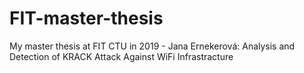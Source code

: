 # FIT-master-thesis
My master thesis at FIT CTU in 2019 - Jana Ernekerová: Analysis and Detection of KRACK Attack Against WiFi Infrastracture
